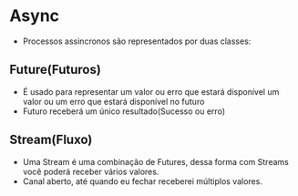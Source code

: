 # Async

- Processos assincronos são representados por duas classes:

## Future(Futuros)
- É usado para representar um valor ou erro que estará disponível um valor ou um erro que estará disponível no futuro
- Futuro receberá um único resultado(Sucesso ou erro)

## Stream(Fluxo)
- Uma Stream é uma combinação de Futures, dessa forma com Streams você poderá receber vários valores.
- Canal aberto, até quando eu fechar receberei múltiplos valores.

